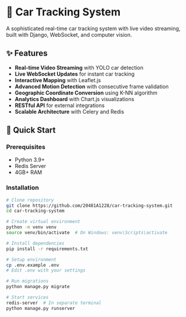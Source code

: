 # 🚗 Car Tracking System

A sophisticated real-time car tracking system with live video streaming, built with Django, WebSocket, and computer vision.

## ✨ Features

- **Real-time Video Streaming** with YOLO car detection
- **Live WebSocket Updates** for instant car tracking
- **Interactive Mapping** with Leaflet.js
- **Advanced Motion Detection** with consecutive frame validation
- **Geographic Coordinate Conversion** using K-NN algorithm
- **Analytics Dashboard** with Chart.js visualizations
- **RESTful API** for external integrations
- **Scalable Architecture** with Celery and Redis

## 🚀 Quick Start

### Prerequisites
- Python 3.9+
- Redis Server
- 4GB+ RAM

### Installation
```bash
# Clone repository
git clone https://github.com/20481A1228/car-tracking-system.git
cd car-tracking-system

# Create virtual environment
python -m venv venv
source venv/bin/activate  # On Windows: venv\Scripts\activate

# Install dependencies
pip install -r requirements.txt

# Setup environment
cp .env.example .env
# Edit .env with your settings

# Run migrations
python manage.py migrate

# Start services
redis-server  # In separate terminal
python manage.py runserver